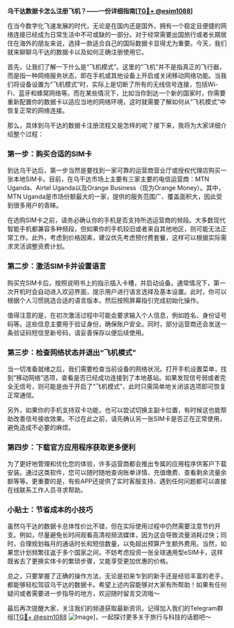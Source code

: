 **乌干达数据卡怎么注册飞机？——一份详细指南[[TG💪+ @esim1088](https://t.me/s/esim1088)]**

在当今数字化飞速发展的时代，无论是在国内还是国外，拥有一个稳定且便捷的网络连接已经成为日常生活中不可或缺的一部分。对于经常需要出国旅行或者长期居住在海外的朋友来说，选择一款适合自己的国际数据卡显得尤为重要。今天，我们就来聊聊乌干达的数据卡以及如何正确注册使用它。

首先，让我们了解一下什么是“飞机模式”。这里的“飞机”并不是指真正的飞行器，而是指一种网络服务状态，即在手机或其他设备上开启或关闭移动网络功能。当我们将设备设置为“飞机模式”时，实际上是切断了所有的无线信号连接，包括Wi-Fi、蓝牙和蜂窝网络等。而在某些情况下，比如当你到达一个新的国家时，你需要重新配置你的数据卡以适应当地的网络环境，这时就需要了解如何从“飞机模式”中恢复正常的网络连接。

那么，具体到乌干达的数据卡注册流程又是怎样的呢？接下来，我将为大家详细介绍整个过程：

### 第一步：购买合适的SIM卡

到达乌干达后，第一步当然是要找到一家可靠的运营商营业厅或授权代理店购买一张本地SIM卡。目前，在乌干达市场上主要有三家主要的电信运营商：MTN Uganda、Airtel Uganda以及Orange Business（现为Orange Money）。其中，MTN Uganda是市场份额最大的一家，提供的服务范围广、覆盖面积大，因此受到很多用户的青睐。

在选购SIM卡之前，请务必确认你的手机是否支持所选运营商的频段。大多数现代智能手机都兼容多种频段，但如果你的手机较旧或者来自其他地区，则可能无法正常工作。此外，考虑到价格因素，建议优先考虑预付费套餐，这样可以根据实际需求灵活调整资费计划。

### 第二步：激活SIM卡并设置语言

购买完SIM卡后，按照说明书上的指示插入卡槽，并启动设备。通常情况下，第一次开机时会自动进入欢迎界面，提示用户进行语言选择及基本设置。此时，你可以根据个人习惯挑选合适的语言版本，然后按照屏幕指引完成初始化操作。

值得注意的是，在初次激活过程中可能会要求输入个人信息，例如姓名、身份证号码等。这些信息主要用于验证身份，确保账户安全。同时，部分运营商还会发送一条验证码短信至新号码，请妥善保存以便后续使用。

### 第三步：检查网络状态并退出“飞机模式”

当一切准备就绪之后，我们需要检查当前设备的网络状况。打开手机设置菜单，找到“移动网络”选项，查看是否已经成功连接到了本地基站。如果发现信号弱或者完全无信号，则可能是由于开启了“飞机模式”，此时只需简单地关闭该选项即可恢复正常通信。

另外，如果你的手机支持双卡功能，也可以尝试切换主副卡位置，有时候这也能帮助改善信号接收效果。不过在此之前，请先确认另一张SIM卡是否正在正常使用，避免造成不必要的麻烦。

### 第四步：下载官方应用程序获取更多便利

为了更好地管理和优化您的体验，许多运营商都会推出专属的应用程序供客户下载安装。通过这类软件，您可以随时随地查询账单详情、充值缴费、查看剩余流量余额等等。更重要的是，有些APP还提供了实时客服支持，遇到任何问题都可以直接在线联系工作人员寻求帮助。

### 小贴士：节省成本的小技巧

虽然乌干达的数据卡总体性价比不错，但在实际使用过程中仍然需要注意节约开支。例如，尽量避免长时间观看高清视频流媒体，因为这会导致流量消耗过快；同时，合理规划每月的通话时长和短信数量，以免超出预算产生额外费用。当然，如果您计划频繁往返于多个国家之间，不妨考虑投资一张全球通用型eSIM卡，这样既省去了更换实体卡的繁琐步骤，又能享受更加优惠的价格。

总之，只要掌握了正确的操作方法，无论是初来乍到的新手还是经验丰富的老手，都能够轻松驾驭乌干达的数据卡。希望上述内容能够对大家有所帮助！如果有任何疑问或者需要进一步指导的地方，欢迎随时留言交流哦～

最后再次提醒大家，关注我们的频道获取最新资讯，记得加入我们的Telegram群组[[TG💪+ @esim1088](https://t.me/s/esim1088) ![Image](https://i.postimg.cc/4NQfJmqS/Snipaste-2025-05-13-00-14-12.png)]，一起探讨更多关于旅行与科技的话题吧～
